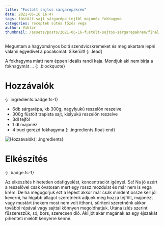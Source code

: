 ```yaml
---
title: "Füstölt sajtos sárgarépakrém"
date: 2021-06-16 16:47
tags: füstölt-sajt sárgarépa tejföl majonéz fokhagyma
categories: receptek sütés főzés vega
author: Viktor
thumbnail: /assets/posts/2021-06-16-fustolt-sajtos-sargarepakrem/final.jpeg
---
```

Meguntam a hagyományos bolti szendvicskrémeket és meg akartam lepni valami egyedivel a pocakomat. Sikerült!
{: .lead}

A fokhagyma miatt nem éppen ideális randi kaja. Mondjuk aki nem bírja a fokhagymát ...
{: .blockquote}

# Hozzávalók
{: .ingredients.badge.fs-1}

- 6db sárgarépa, kb 300g, nagylyukú reszelőn reszelve
- 300g füstölt trapista sajt, kislyukú reszelőn reszelve
- 3dl tejföl
- 1 dl majonéz
- 4 buci gerezd fokhagyma
{: .ingredients.float-end}

![Hozzávalók]({{site.baseurl}}/assets/posts/2021-06-16-fustolt-sajtos-sargarepakrem/ingredients.jpeg){: .ingredients}

# Elkészítés
{: .badge.fs-1}

Az elkészítés hihetetlen odafigyelést, koncentrációt igényel. Se! Na jó azért a reszelővel csak óvatosan mert egy rossz mozdulat és már nem is vega krém. De ha megugorjuk ezt a lépést akkor már csak mindent össze kell jól keverni, ha hígabb állagot szeretnénk adjunk még hozzá tejfölt, majonézt vagy mustárt (nekem most nem volt itthon), sűríteni szeretnénk akkor további répával vagy sajttal könnyen megoldhatjuk. Utána ízlés szerint fűszerezzük, só, bors, szerecsen dió. Aki jót akar magának az egy éjszakát pihenteti mielőtt kenyérre kenné.